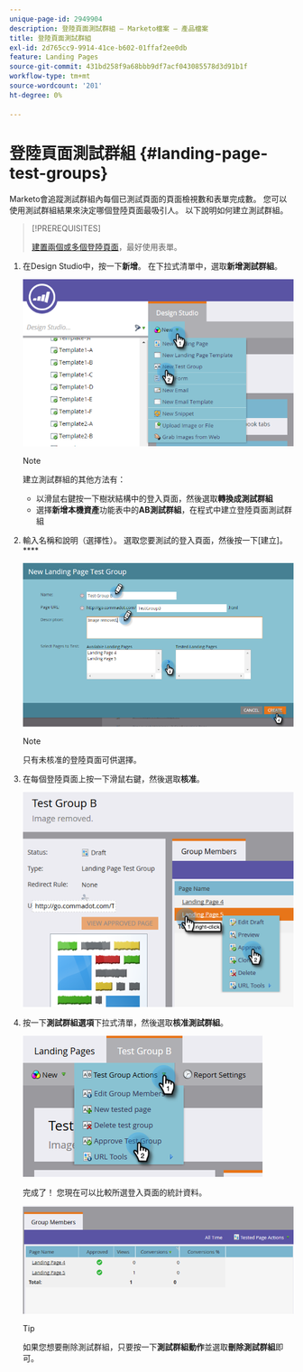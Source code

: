 ```yaml
---
unique-page-id: 2949904
description: 登陸頁面測試群組 — Marketo檔案 — 產品檔案
title: 登陸頁面測試群組
exl-id: 2d765cc9-9914-41ce-b602-01ffaf2ee0db
feature: Landing Pages
source-git-commit: 431bd258f9a68bbb9df7acf043085578d3d91b1f
workflow-type: tm+mt
source-wordcount: '201'
ht-degree: 0%

---
```


# 登陸頁面測試群組 {#landing-page-test-groups}

Marketo會追蹤測試群組內每個已測試頁面的頁面檢視數和表單完成數。 您可以使用測試群組結果來決定哪個登陸頁面最吸引人。 以下說明如何建立測試群組。

>[!PREREQUISITES]
>
>[建置兩個或多個登陸頁面](/help/marketo/getting-started/quick-wins/landing-page-with-a-form.md)，最好使用表單。

1. 在Design Studio中，按一下&#x200B;**新增**。 在下拉式清單中，選取&#x200B;**新增測試群組**。

   ![](assets/image2015-8-5-13-3a32-3a50.png)

   >[!NOTE]
   >
   >建立測試群組的其他方法有：
   >
   >* 以滑鼠右鍵按一下樹狀結構中的登入頁面，然後選取&#x200B;**轉換成測試群組**
   >* 選擇&#x200B;**新增本機資產**&#x200B;功能表中的&#x200B;**AB測試群組**，在程式中建立登陸頁面測試群組

1. 輸入名稱和說明（選擇性）。 選取您要測試的登入頁面，然後按一下[建立]。****

   ![](assets/image2015-8-5-13-3a39-3a10.png)

   >[!NOTE]
   >
   >只有未核准的登陸頁面可供選擇。

1. 在每個登陸頁面上按一下滑鼠右鍵，然後選取&#x200B;**核准**。

   ![](assets/three-1.png)

1. 按一下&#x200B;**測試群組選項**&#x200B;下拉式清單，然後選取&#x200B;**核准測試群組**。

   ![](assets/four-1.png)

   完成了！ 您現在可以比較所選登入頁面的統計資料。

   ![](assets/five.png)

   >[!TIP]
   >
   >如果您想要刪除測試群組，只要按一下&#x200B;**測試群組動作**&#x200B;並選取&#x200B;**刪除測試群組**&#x200B;即可。
